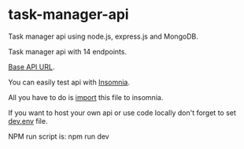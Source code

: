 # task-manager-api
Task manager api using node.js, express.js and MongoDB. 

Task manager api with 14 endpoints.

[Base API URL](https://glaxier-task-manager.herokuapp.com).

You can easily test api with [Insomnia](https://insomnia.rest/).

All you have to do is [import](https://github.com/Glaxier0/task-manager-api/blob/main/Insomnia_API_endpoints.json) this file to insomnia.

If you want to host your own api or use code locally don't forget to set [dev.env](https://github.com/Glaxier0/task-manager-api/blob/main/config/dev.env) file.

NPM run script is: npm run dev

